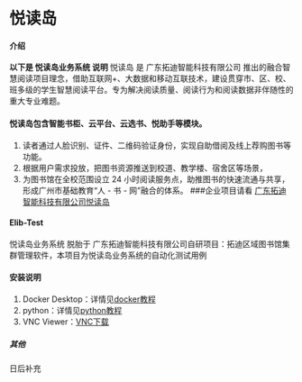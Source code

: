 # 悦读岛

#### 介绍
**以下是 悦读岛业务系统 说明** 
悦读岛 是 广东拓迪智能科技有限公司 推出的融合智慧阅读项目理念，借助互联网+、大数据和移动互联技术，建设贯穿市、区、校、班多级的学生智慧阅读平台。专为解决阅读质量、阅读行为和阅读数据非伴随性的重大专业难题。
#### 悦读岛包含智能书柜、云平台、云选书、悦助手等模块。
1. 读者通过人脸识别、证件、二维码验证身份，实现自助借阅及线上荐购图书等功能。
2. 根据用户需求投放，把图书资源推送到校道、教学楼、宿舍区等场景，
3. 为图书馆在全校范围设立 24 小时阅读服务点，助推图书的快速流通与共享，形成广州市基础教育“人 - 书 - 网”融合的体系。
###企业项目请看 [广东拓迪智能科技有限公司悦读岛](http://www.tuodi.cn/ydd)

#### Elib-Test
悦读岛业务系统 脱胎于 广东拓迪智能科技有限公司自研项目：拓迪区域图书馆集群管理软件，本项目为悦读岛业务系统的自动化测试用例

#### 安装说明

1.  Docker Desktop：详情见[docker教程](https://www.runoob.com/docker/docker-tutorial.html)
2.  python：详情见[python教程](https://www.runoob.com/python3/python3-tutorial.html)
3.  VNC Viewer：[VNC下载](https://www.realvnc.com/en/connect/download/viewer/)

##### 其他 
日后补充